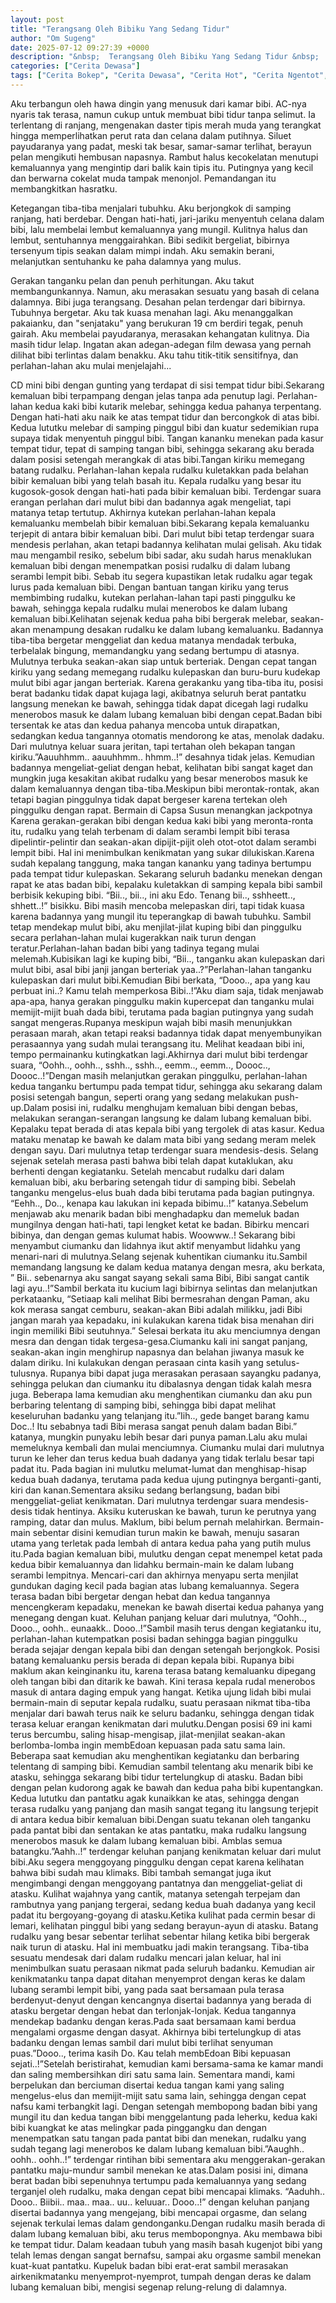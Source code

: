 ```yaml
---
layout: post
title: "Terangsang Oleh Bibiku Yang Sedang Tidur"
author: "Om Sugeng"
date: 2025-07-12 09:27:39 +0000
description: "&nbsp;  Terangsang Oleh Bibiku Yang Sedang Tidur &nbsp;  Cerita Dewasa &#8211;\u00a0Cerita ini dimulai saat aku melihat bibiku tidur tidak berselimut, karena biarpun kamar bibi memakai AC, tapi kelihatan A..."
categories: ["Cerita Dewasa"]
tags: ["Cerita Bokep", "Cerita Dewasa", "Cerita Hot", "Cerita Ngentot", "Cerita Seks"]
---
```


Aku terbangun oleh hawa dingin yang menusuk dari kamar bibi. AC-nya nyaris tak terasa, namun cukup untuk membuat bibi tidur tanpa selimut.  Ia terlentang di ranjang, mengenakan daster tipis merah muda yang terangkat hingga memperlihatkan perut rata dan celana dalam putihnya.  Siluet payudaranya yang padat, meski tak besar, samar-samar terlihat, berayun pelan mengikuti hembusan napasnya.  Rambut halus kecokelatan menutupi kemaluannya yang mengintip dari balik kain tipis itu.  Putingnya yang kecil dan berwarna cokelat muda tampak menonjol.  Pemandangan itu membangkitkan hasratku.  

Ketegangan tiba-tiba menjalari tubuhku.  Aku berjongkok di samping ranjang, hati berdebar.  Dengan hati-hati, jari-jariku menyentuh celana dalam bibi, lalu membelai lembut kemaluannya yang mungil.  Kulitnya halus dan lembut, sentuhannya menggairahkan.  Bibi sedikit bergeliat, bibirnya tersenyum tipis seakan dalam mimpi indah.  Aku semakin berani, melanjutkan sentuhanku ke paha dalamnya yang mulus.

Gerakan tanganku pelan dan penuh perhitungan.  Aku takut membangunkannya.  Namun, aku merasakan sesuatu yang basah di celana dalamnya.  Bibi juga terangsang.  Desahan pelan terdengar dari bibirnya. Tubuhnya bergetar.  Aku tak kuasa menahan lagi.  Aku menanggalkan pakaianku, dan "senjataku" yang berukuran 19 cm berdiri tegak, penuh gairah.  Aku membelai payudaranya, merasakan kehangatan kulitnya.  Dia masih tidur lelap.  Ingatan akan adegan-adegan film dewasa yang pernah dilihat bibi terlintas dalam benakku. Aku tahu titik-titik sensitifnya, dan perlahan-lahan aku mulai menjelajahi...

CD mini bibi dengan gunting yang terdapat di sisi tempat tidur bibi.Sekarang kemaluan bibi terpampang dengan jelas tanpa ada penutup lagi. Perlahan-lahan kedua kaki bibi kutarik melebar, sehingga kedua pahanya terpentang. Dengan hati-hati aku naik ke atas tempat tidur dan bercongkok di atas bibi. Kedua lututku melebar di samping pinggul bibi dan kuatur sedemikian rupa supaya tidak menyentuh pinggul bibi. Tangan kananku menekan pada kasur tempat tidur, tepat di samping tangan bibi, sehingga sekarang aku berada dalam posisi setengah merangkak di atas bibi.Tangan kiriku memegang batang rudalku. Perlahan-lahan kepala rudalku kuletakkan pada belahan bibir kemaluan bibi yang telah basah itu. Kepala rudalku yang besar itu kugosok-gosok dengan hati-hati pada bibir kemaluan bibi. Terdengar suara erangan perlahan dari mulut bibi dan badannya agak mengeliat, tapi matanya tetap tertutup. Akhirnya kutekan perlahan-lahan kepala kemaluanku membelah bibir kemaluan bibi.Sekarang kepala kemaluanku terjepit di antara bibir kemaluan bibi. Dari mulut bibi tetap terdengar suara mendesis perlahan, akan tetapi badannya kelihatan mulai gelisah. Aku tidak mau mengambil resiko, sebelum bibi sadar, aku sudah harus menaklukan kemaluan bibi dengan menempatkan posisi rudalku di dalam lubang serambi lempit bibi. Sebab itu segera kupastikan letak rudalku agar tegak lurus pada kemaluan bibi. Dengan bantuan tangan kiriku yang terus membimbing rudalku, kutekan perlahan-lahan tapi pasti pinggulku ke bawah, sehingga kepala rudalku mulai menerobos ke dalam lubang kemaluan bibi.Kelihatan sejenak kedua paha bibi bergerak melebar, seakan-akan menampung desakan rudalku ke dalam lubang kemaluanku. Badannya tiba-tiba bergetar menggeliat dan kedua matanya mendadak terbuka, terbelalak bingung, memandangku yang sedang bertumpu di atasnya. Mulutnya terbuka seakan-akan siap untuk berteriak. Dengan cepat tangan kiriku yang sedang memegang rudalku kulepaskan dan buru-buru kudekap mulut bibi agar jangan berteriak. Karena gerakanku yang tiba-tiba itu, posisi berat badanku tidak dapat kujaga lagi, akibatnya seluruh berat pantatku langsung menekan ke bawah, sehingga tidak dapat dicegah lagi rudalku menerobos masuk ke dalam lubang kemaluan bibi dengan cepat.Badan bibi tersentak ke atas dan kedua pahanya mencoba untuk dirapatkan, sedangkan kedua tangannya otomatis mendorong ke atas, menolak dadaku. Dari mulutnya keluar suara jeritan, tapi tertahan oleh bekapan tangan kiriku.”Aauuhhmm.. aauuhhmm.. hhmm..!” desahnya tidak jelas. Kemudian badannya mengeliat-geliat dengan hebat, kelihatan bibi sangat kaget dan mungkin juga kesakitan akibat rudalku yang besar menerobos masuk ke dalam kemaluannya dengan tiba-tiba.Meskipun bibi merontak-rontak, akan tetapi bagian pinggulnya tidak dapat bergeser karena tertekan oleh pinggulku dengan rapat. Bermain di Capsa Susun menangkan jackpotnya Karena gerakan-gerakan bibi dengan kedua kaki bibi yang meronta-ronta itu, rudalku yang telah terbenam di dalam serambi lempit bibi terasa dipelintir-pelintir dan seakan-akan dipijit-pijit oleh otot-otot dalam serambi lempit bibi. Hal ini menimbulkan kenikmatan yang sukar dilukiskan.Karena sudah kepalang tanggung, maka tangan kananku yang tadinya bertumpu pada tempat tidur kulepaskan. Sekarang seluruh badanku menekan dengan rapat ke atas badan bibi, kepalaku kuletakkan di samping kepala bibi sambil berbisik kekuping bibi. “Bii.., bii.., ini aku Edo. Tenang bii.., sshheett.., shhett..!” bisikku. Bibi masih mencoba melepaskan diri, tapi tidak kuasa karena badannya yang mungil itu teperangkap di bawah tubuhku. Sambil tetap mendekap mulut bibi, aku menjilat-jilat kuping bibi dan pinggulku secara perlahan-lahan mulai kugerakkan naik turun dengan teratur.Perlahan-lahan badan bibi yang tadinya tegang mulai melemah.Kubisikan lagi ke kuping bibi, “Bii.., tanganku akan kulepaskan dari mulut bibi, asal bibi janji jangan berteriak yaa..?”Perlahan-lahan tanganku kulepaskan dari mulut bibi.Kemudian Bibi berkata, “Dooo.., apa yang kau perbuat ini..? Kamu telah memperkosa Bibi..!”Aku diam saja, tidak menjawab apa-apa, hanya gerakan pinggulku makin kupercepat dan tanganku mulai memijit-mijit buah dada bibi, terutama pada bagian putingnya yang sudah sangat mengeras.Rupanya meskipun wajah bibi masih menunjukkan perasaan marah, akan tetapi reaksi badannya tidak dapat menyembunyikan perasaannya yang sudah mulai terangsang itu. Melihat keadaan bibi ini, tempo permainanku kutingkatkan lagi.Akhirnya dari mulut bibi terdengar suara, “Oohh.., oohh.., sshh.., sshh.., eemm.., eemm.., Doooc.., Doooc..!”Dengan masih melanjutkan gerakan pinggulku, perlahan-lahan kedua tanganku bertumpu pada tempat tidur, sehingga aku sekarang dalam posisi setengah bangun, seperti orang yang sedang melakukan push-up.Dalam posisi ini, rudalku menghujam kemaluan bibi dengan bebas, melakukan serangan-serangan langsung ke dalam lubang kemaluan bibi. Kepalaku tepat berada di atas kepala bibi yang tergolek di atas kasur. Kedua mataku menatap ke bawah ke dalam mata bibi yang sedang meram melek dengan sayu. Dari mulutnya tetap terdengar suara mendesis-desis. Selang sejenak setelah merasa pasti bahwa bibi telah dapat kutaklukan, aku berhenti dengan kegiatanku. Setelah mencabut rudalku dari dalam kemaluan bibi, aku berbaring setengah tidur di samping bibi. Sebelah tanganku mengelus-elus buah dada bibi terutama pada bagian putingnya. “Eehh.., Do.., kenapa kau lakukan ini kepada bibimu..!” katanya.Sebelum menjawab aku menarik badan bibi menghadapku dan memeluk badan mungilnya dengan hati-hati, tapi lengket ketat ke badan. Bibirku mencari bibinya, dan dengan gemas kulumat habis. Woowww..! Sekarang bibi menyambut ciumanku dan lidahnya ikut aktif menyambut lidahku yang menari-nari di mulutnya.Selang sejenak kuhentikan ciumanku itu.Sambil memandang langsung ke dalam kedua matanya dengan mesra, aku berkata, ” Bii.. sebenarnya aku sangat sayang sekali sama Bibi, Bibi sangat cantik lagi ayu..!”Sambil berkata itu kucium lagi bibirnya selintas dan melanjutkan perkataanku, “Setiaap kali melihat Bibi bermesrahan dengan Paman, aku kok merasa sangat cemburu, seakan-akan Bibi adalah milikku, jadi Bibi jangan marah yaa kepadaku, ini kulakukan karena tidak bisa menahan diri ingin memiliki Bibi seutuhnya.” Selesai berkata itu aku menciumnya dengan mesra dan dengan tidak tergesa-gesa.Ciumanku kali ini sangat panjang, seakan-akan ingin menghirup napasnya dan belahan jiwanya masuk ke dalam diriku. Ini kulakukan dengan perasaan cinta kasih yang setulus-tulusnya. Rupanya bibi dapat juga merasakan perasaan sayangku padanya, sehingga pelukan dan ciumanku itu dibalasnya dengan tidak kalah mesra juga. Beberapa lama kemudian aku menghentikan ciumanku dan aku pun berbaring telentang di samping bibi, sehingga bibi dapat melihat keseluruhan badanku yang telanjang itu.”Iih.., gede banget barang kamu Doc..! Itu sebabnya tadi Bibi merasa sangat penuh dalam badan Bibi.” katanya, mungkin punyaku lebih besar dari punya paman.Lalu aku mulai memeluknya kembali dan mulai menciumnya. Ciumanku mulai dari mulutnya turun ke leher dan terus kedua buah dadanya yang tidak terlalu besar tapi padat itu. Pada bagian ini mulutku melumat-lumat dan menghisap-hisap kedua buah dadanya, terutama pada kedua ujung putingnya berganti-ganti, kiri dan kanan.Sementara aksiku sedang berlangsung, badan bibi menggeliat-geliat kenikmatan. Dari mulutnya terdengar suara mendesis-desis tidak hentinya. Aksiku kuteruskan ke bawah, turun ke perutnya yang ramping, datar dan mulus. Maklum, bibi belum pernah melahirkan. Bermain-main sebentar disini kemudian turun makin ke bawah, menuju sasaran utama yang terletak pada lembah di antara kedua paha yang putih mulus itu.Pada bagian kemaluan bibi, mulutku dengan cepat menempel ketat pada kedua bibir kemaluannya dan lidahku bermain-main ke dalam lubang serambi lempitnya. Mencari-cari dan akhirnya menyapu serta menjilat gundukan daging kecil pada bagian atas lubang kemaluannya. Segera terasa badan bibi bergetar dengan hebat dan kedua tangannya mencengkeram kepadaku, menekan ke bawah disertai kedua pahanya yang menegang dengan kuat. Keluhan panjang keluar dari mulutnya, “Oohh.., Dooo.., oohh.. eunaakk.. Dooo..!”Sambil masih terus dengan kegiatanku itu, perlahan-lahan kutempatkan posisi badan sehingga bagian pinggulku berada sejajar dengan kepala bibi dan dengan setengah berjongkok. Posisi batang kemaluanku persis berada di depan kepala bibi. Rupanya bibi maklum akan keinginanku itu, karena terasa batang kemaluanku dipegang oleh tangan bibi dan ditarik ke bawah. Kini terasa kepala rudal menerobos masuk di antara daging empuk yang hangat. Ketika ujung lidah bibi mulai bermain-main di seputar kepala rudalku, suatu perasaan nikmat tiba-tiba menjalar dari bawah terus naik ke seluru badanku, sehingga dengan tidak terasa keluar erangan kenikmatan dari mulutku.Dengan posisi 69 ini kami terus bercumbu, saling hisap-mengisap, jilat-menjilat seakan-akan berlomba-lomba ingin membEdoan kepuasan pada satu sama lain. Beberapa saat kemudian aku menghentikan kegiatanku dan berbaring telentang di samping bibi. Kemudian sambil telentang aku menarik bibi ke atasku, sehingga sekarang bibi tidur tertelungkup di atasku. Badan bibi dengan pelan kudorong agak ke bawah dan kedua paha bibi kupentangkan. Kedua lututku dan pantatku agak kunaikkan ke atas, sehingga dengan terasa rudalku yang panjang dan masih sangat tegang itu langsung terjepit di antara kedua bibir kemaluan bibi.Dengan suatu tekanan oleh tanganku pada pantat bibi dan sentakan ke atas pantatku, maka rudalku langsung menerobos masuk ke dalam lubang kemaluan bibi. Amblas semua batangku.”Aahh..!” terdengar keluhan panjang kenikmatan keluar dari mulut bibi.Aku segera menggoyang pinggulku dengan cepat karena kelihatan bahwa bibi sudah mau klimaks. Bibi tambah semangat juga ikut mengimbangi dengan menggoyang pantatnya dan menggeliat-geliat di atasku. Kulihat wajahnya yang cantik, matanya setengah terpejam dan rambutnya yang panjang tergerai, sedang kedua buah dadanya yang kecil padat itu bergoyang-goyang di atasku.Ketika kulihat pada cermin besar di lemari, kelihatan pinggul bibi yang sedang berayun-ayun di atasku. Batang rudalku yang besar sebentar terlihat sebentar hilang ketika bibi bergerak naik turun di atasku. Hal ini membuatku jadi makin terangsang. Tiba-tiba sesuatu mendesak dari dalam rudalku mencari jalan keluar, hal ini menimbulkan suatu perasaan nikmat pada seluruh badanku. Kemudian air kenikmatanku tanpa dapat ditahan menyemprot dengan keras ke dalam lubang serambi lempit bibi, yang pada saat bersamaan pula terasa berdenyut-denyut dengan kencangnya disertai badannya yang berada di atasku bergetar dengan hebat dan terlonjak-lonjak. Kedua tangannya mendekap badanku dengan keras.Pada saat bersamaan kami berdua mengalami orgasme dengan dasyat. Akhirnya bibi tertelungkup di atas badanku dengan lemas sambil dari mulut bibi terlihat senyuman puas.”Dooo.., terima kasih Do. Kau telah membEdoan Bibi kepuasan sejati..!”Setelah beristirahat, kemudian kami bersama-sama ke kamar mandi dan saling membersihkan diri satu sama lain. Sementara mandi, kami berpelukan dan berciuman disertai kedua tangan kami yang saling mengelus-elus dan memijit-mijit satu sama lain, sehingga dengan cepat nafsu kami terbangkit lagi. Dengan setengah membopong badan bibi yang mungil itu dan kedua tangan bibi menggelantung pada leherku, kedua kaki bibi kuangkat ke atas melingkar pada pinggangku dan dengan menempatkan satu tangan pada pantat bibi dan menekan, rudalku yang sudah tegang lagi menerobos ke dalam lubang kemaluan bibi.”Aaughh.. oohh.. oohh..!” terdengar rintihan bibi sementara aku menggerakan-gerakan pantatku maju-mundur sambil menekan ke atas.Dalam posisi ini, dimana berat badan bibi sepenuhnya tertumpu pada kemaluannya yang sedang terganjel oleh rudalku, maka dengan cepat bibi mencapai klimaks. “Aaduhh.. Dooo.. Biibii.. maa.. maa.. uu.. keluuar.. Dooo..!” dengan keluhan panjang disertai badannya yang mengejang, bibi mencapai orgasme, dan selang sejenak terkulai lemas dalam gendonganku.Dengan rudalku masih berada di dalam lubang kemaluan bibi, aku terus membopongnya. Aku membawa bibi ke tempat tidur. Dalam keadaan tubuh yang masih basah kugenjot bibi yang telah lemas dengan sangat bernafsu, sampai aku orgasme sambil menekan kuat-kuat pantatku. Kupeluk badan bibi erat-erat sambil merasakan airkenikmatanku menyemprot-nyemprot, tumpah dengan deras ke dalam lubang kemaluan bibi, mengisi segenap relung-relung di dalamnya.